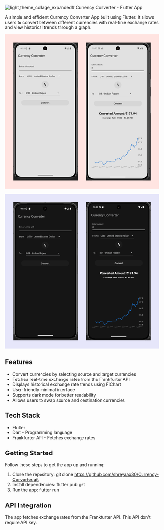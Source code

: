 ![light_theme_collage_expanded](https://github.com/user-attachments/assets/18c88fbb-0562-42f4-99d3-ab9d1bf1d388)#   Currency Converter - Flutter App

A simple and efficient Currency Converter App built using Flutter. It allows users to convert between different currencies with real-time exchange rates and view historical trends through a graph.

![App Screenshot](screenshots/light_theme_collage_expanded.png)

![App Screenshot](screenshots/dark_theme_collage_expanded.png)

## Features

- Convert currencies by selecting source and target currencies  
- Fetches real-time exchange rates from the Frankfurter API  
- Displays historical exchange rate trends using FlChart
- User-friendly minimal interface
- Supports dark mode for better readability  
- Allows users to swap source and destination currencies

## Tech Stack  

- Flutter  
- Dart - Programming language  
- Frankfurter API - Fetches exchange rates  

## Getting Started

Follow these steps to get the app up and running:

  1. Clone the repository: git clone https://github.com/shreyaax30/Currency-Converter.git
  2. Install dependencies: flutter pub get
  3. Run the app: flutter run

## API Integration

The app fetches exchange rates from the Frankfurter API. This API don't require API key.
